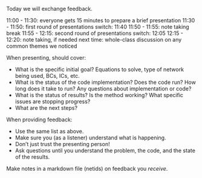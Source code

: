 Today we will exchange feedback.

11:00 - 11:30: everyone gets 15 minutes to prepare a brief presentation
11:30 - 11:50: first round of presentations
    switch: 11:40
11:50 - 11:55: note taking break
11:55 - 12:15: second round of presentations
    switch: 12:05
12:15 - 12:20: note taking, if needed
    next time: whole-class discussion on any common themes we noticed

When presenting, should cover:
  - What is the specific initial goal? Equations to solve, type of network being used, BCs, ICs, etc.
  - What is the status of the code implementation? Does the code run? 
    How long does it take to run? Any questions about implementation or code?
  - What is the status of results? Is the method working? What specific issues are stopping progress?
  - What are the next steps?

When providing feedback:
  - Use the same list as above.
  - Make sure you (as a listener) understand what is happening.
  - Don’t just trust the presenting person!
  - Ask questions until you understand the problem, the code, and the state of the results.

Make notes in a markdown file (netids) on feedback you *receive*.
